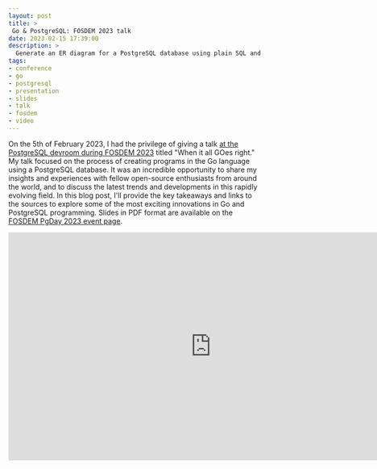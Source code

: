 ```yaml
---
layout: post
title: >
 Go & PostgreSQL: FOSDEM 2023 talk
date: 2023-02-15 17:39:00
description: >
  Generate an ER diagram for a PostgreSQL database using plain SQL and Mermaid. Explore entity relationship diagrams for architecture/dev
tags: 
- conference
- go
- postgresql
- presentation
- slides
- talk
- fosdem
- video
---
```


On the 5th of February 2023, I had the privilege of giving a talk <a href="https://fosdem.org/2023/schedule/track/postgresql/" target="_blank" rel="noopener">at the PostgreSQL devroom during FOSDEM 2023</a> titled "When it all GOes right." My talk focused on the process of creating programs in the Go language using a PostgreSQL database. It was an incredible opportunity to share my insights and experiences with fellow open-source enthusiasts from around the world, and to discuss the latest trends and developments in this rapidly evolving field. In this blog post, I'll provide the key takeaways and links to the sources to explore some of the most exciting innovations in Go and PostgreSQL programming. Slides in PDF format are available on the <a href="https://www.postgresql.eu/events/fosdem2023/schedule/session/4096-when-it-all-goes-right/" target="_blank" rel="noopener">FOSDEM PgDay 2023 event page</a>.

<iframe width="803" height="452" src="https://www.youtube.com/embed/eC_XRGBqQN0" title="Go &amp; PostgreSQL: FOSDEM 2023 talk by Pavlo Golub" frameborder="0" allow="accelerometer; autoplay; clipboard-write; encrypted-media; gyroscope; picture-in-picture; web-share" allowfullscreen></iframe>

